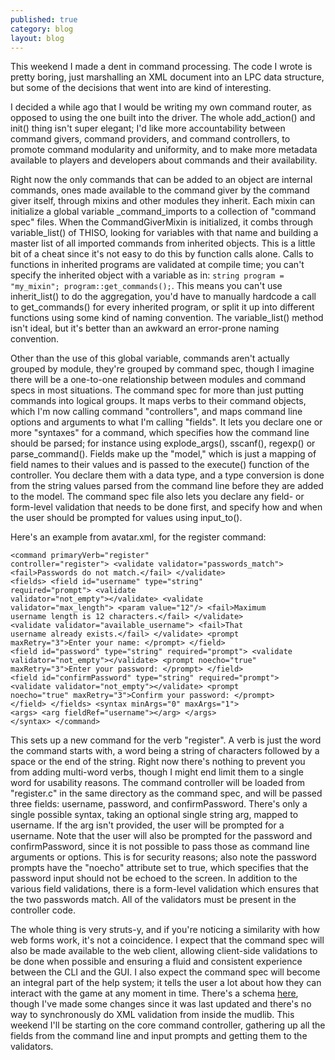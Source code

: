 ```yaml
---
published: true
category: blog
layout: blog
---
```


This weekend I made a dent in command processing. The code I wrote is pretty boring, just marshalling an XML document into an LPC data structure, but some of the decisions that went into are kind of interesting.

I decided a while ago that I would be writing my own command router, as opposed to using the one built into the driver. The whole add_action() and init() thing isn't super elegant; I'd like more accountability between command givers, command providers, and command controllers, to promote command modularity and uniformity, and to make more metadata available to players and developers about commands and their availability.

<!-- more -->

Right now the only commands that can be added to an object are internal commands, ones made available to the command giver by the command giver itself, through mixins and other modules they inherit. Each mixin can initialize a global variable _command_imports to a collection of "command spec" files. When the CommandGiverMixin is initialized, it combs through variable_list() of THISO, looking for variables with that name and building a master list of all imported commands from inherited objects. This is a little bit of a cheat since it's not easy to do this by function calls alone. Calls to functions in inherited programs are validated at compile time; you can't specify the inherited object with a variable as in: <code>string program = "my_mixin"; program::get_commands();</code>. This means you can't use inherit_list() to do the aggregation, you'd have to manually hardcode a call to get_commands() for every inherited program, or split it up into different functions using some kind of naming convention. The variable_list() method isn't ideal, but it's better than an awkward an error-prone naming convention.

Other than the use of this global variable, commands aren't actually grouped by module, they're grouped by command spec, though I imagine there will be a one-to-one relationship between modules and command specs in most situations. The command spec for more than just putting commands into logical groups. It maps verbs to their command objects, which I'm now calling command "controllers", and maps command line options and arguments to what I'm calling "fields". It lets you declare one or more "syntaxes" for a command, which specifies how the command line should be parsed; for instance using explode_args(), sscanf(), regexp() or parse_command(). Fields make up the "model," which is just a mapping of field names to their values and is passed to the execute() function of the controller. You declare them with a data type, and a type conversion is done from the string values parsed from the command line before they are added to the model. The command spec file also lets you declare any field- or form-level validation that needs to be done first, and specify how and when the user should be prompted for values using input_to().

Here's an example from avatar.xml, for the register command:

<code><pre>&lt;command primaryVerb="register" controller="register"&gt;
  &lt;validate validator="passwords_match"&gt;
    &lt;fail&gt;Passwords do not match.&lt;/fail&gt;
  &lt;/validate&gt;
  &lt;fields&gt;
    &lt;field id="username" type="string" required="prompt"&gt;
      &lt;validate validator="not_empty"&gt;&lt;/validate&gt;
      &lt;validate validator="max_length"&gt;
        &lt;param value="12"/&gt;
        &lt;fail&gt;Maximum username length is 12 characters.&lt;/fail&gt;
      &lt;/validate&gt;
      &lt;validate validator="available_username"&gt;
        &lt;fail&gt;That username already exists.&lt;/fail&gt;
      &lt;/validate&gt;
      &lt;prompt maxRetry="3"&gt;Enter your name: &lt;/prompt&gt;
    &lt;/field&gt;
    &lt;field id="password" type="string" required="prompt"&gt;
      &lt;validate validator="not_empty"&gt;&lt;/validate&gt;
      &lt;prompt noecho="true" maxRetry="3"&gt;Enter your password: &lt;/prompt&gt;
    &lt;/field&gt;
    &lt;field id="confirmPassword" type="string" required="prompt"&gt;
      &lt;validate validator="not_empty"&gt;&lt;/validate&gt;
      &lt;prompt noecho="true" maxRetry="3"&gt;Confirm your password: &lt;/prompt&gt;
    &lt;/field&gt;
  &lt;/fields&gt;
  &lt;syntax minArgs="0" maxArgs="1"&gt;
    &lt;args&gt;
      &lt;arg fieldRef="username"&gt;&lt;/arg&gt;
    &lt;/args&gt;
  &lt;/syntax&gt;
&lt;/command&gt;</pre></code>

This sets up a new command for the verb "register". A verb is just the word the command starts with, a word being a string of characters followed by a space or the end of the string. Right now there's nothing to prevent you from adding multi-word verbs, though I might end limit them to a single word for usability reasons. The command controller will be loaded from "register.c" in the same directory as the command spec, and will be passed three fields: username, password, and confirmPassword. There's only a single possible syntax, taking an optional single string arg, mapped to username. If the arg isn't provided, the user will be prompted for a username. Note that the user will also be prompted for the password and confirmPassword, since it is not possible to pass those as command line arguments or options. This is for security reasons; also note the password prompts have the "noecho" attribute set to true, which specifies that the password input should not be echoed to the screen. In addition to the various field validations, there is a form-level validation which ensures that the two passwords match. All of the validators must be present in the controller code.

The whole thing is very struts-y, and if you're noticing a similarity with how web forms work, it's not a coincidence. I expect that the command spec will also be made available to the web client, allowing client-side validations to be done when possible and ensuring a fluid and consistent experience between the CLI and the GUI. I also expect the command spec will become an integral part of the help system; it tells the user a lot about how they can interact with the game at any moment in time. There's a schema [here](https://github.com/bobalu113/gabbo/blob/master/mudlib/platform/.etc/command.xsd), though I've made some changes since it was last updated and there's no way to synchronously do XML validation from inside the mudlib. This weekend I'll be starting on the core command controller, gathering up all the fields from the command line and input prompts and getting them to the validators.
